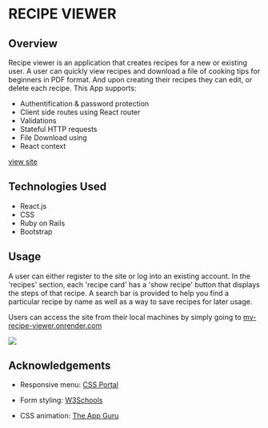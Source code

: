 # RECIPE VIEWER

## Overview


Recipe viewer is  an application that creates recipes  for a new or existing user.  A user can quickly view recipes and download a file of cooking tips for beginners in PDF format. And upon creating their recipes they can edit, or delete each recipe.
This App supports:

* Authentification & password protection
* Client side routes using React router
* Validations
* Stateful HTTP requests
* File Download using 
* React context

 [view site](https://my-recipe-viewer.onrender.com)


## Technologies Used
 * React.js
 * CSS
 * Ruby on Rails
 * Bootstrap


## Usage
A user can either register to the site or log into an existing account.
In the 'recipes' section, each 'recipe card' has a 'show recipe' button that displays  the steps of that recipe. A search bar is provided to help you find a particular recipe by name as well as a way to save recipes for later usage.

Users can access the site from their local machines by simply going to [my-recipe-viewer.onrender.com](https://my-recipe-viewer.onrender.com)

![](https://github.com/JonathanB96/phase-5-recipe-viewer/blob/main/phase%205%20gif.gif)

## Acknowledgements
* Responsive menu: [CSS Portal](https://www.cssportal.com/css3-menu-generator/)

* Form styling: [W3Schools](https://www.w3schools.com/)
* CSS animation: [The App Guru](http://www.theappguruz.com/tag-tools/web/CSSAnimations/)



